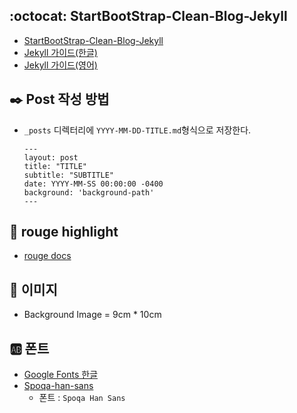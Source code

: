 ## :octocat: StartBootStrap-Clean-Blog-Jekyll
 - [StartBootStrap-Clean-Blog-Jekyll](https://github.com/BlackrockDigital/startbootstrap-clean-blog-jekyll)
 - [Jekyll 가이드(한글)](https://jekyllrb-ko.github.io/)
 - [Jekyll 가이드(영어)](https://jekyllrb.com/)

## :black_nib: Post 작성 방법
 - `_posts` 디렉터리에 `YYYY-MM-DD-TITLE.md`형식으로 저장한다.
    ```
    ---
    layout: post
    title: "TITLE"
    subtitle: "SUBTITLE"
    date: YYYY-MM-SS 00:00:00 -0400
    background: 'background-path'
    ---
    ```

## :rainbow: rouge highlight
 - [rouge docs](https://github.com/rouge-ruby/rouge/wiki/List-of-supported-languages-and-lexers)

## :sunrise_over_mountains: 이미지
- Background Image = 9cm * 10cm

## :ab: 폰트
 - [Google Fonts 한글](https://fonts.google.com/?subset=korean)
 - [Spoqa-han-sans](https://github.com/spoqa/spoqa-han-sans)
   - 폰트 : `Spoqa Han Sans`
